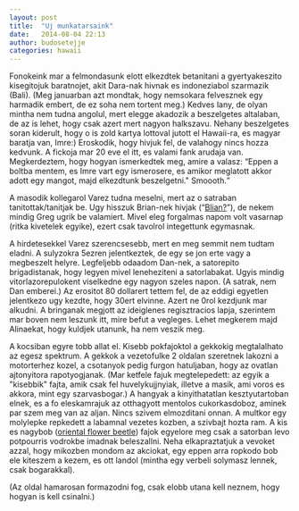 ```yaml
---
layout: post
title:  "Uj munkatarsaink"
date:   2014-08-04 22:13
author: budosetejje
categories: hawaii
---
```


Fonokeink mar a felmondasunk elott elkezdtek betanitani a gyertyakeszito kisegitojuk baratnojet, akit Dara-nak hivnak es indoneziabol szarmazik (Bali). (Meg januarban azt mondtak, hogy nemsokara felvesznek egy harmadik embert, de ez soha nem tortent meg.) Kedves lany, de olyan mintha nem tudna angolul, mert elegge akadozik a beszelgetes altalaban, de az is lehet, hogy csak azert mert nagyon halkszavu. Nehany beszelgetes soran kiderult, hogy o is zold kartya lottoval jutott el Hawaii-ra, es magyar baratja van, Imre:) Eroskodik, hogy hivjuk fel, de valahogy nincs hozza kedvunk. A fickoja mar 20 eve el itt, es valami fank arudaja van. Megkerdeztem, hogy hogyan ismerkedtek meg, amire a valasz: <q>Eppen a boltba mentem, es Imre vart egy ismerosere, es amikor meglatott akkor adott egy mangot, majd elkezdtunk beszelgetni." Smoooth.</q>

A masodik kollegarol Varez tudna meselni, mert az o satraban tanitottak/tanitjak be. Ugy hisszuk Brian-nek hivjak (<q cite='https://www.youtube.com/watch?v=jKSZP69L0gQ'><a href='https://www.youtube.com/watch?v=jKSZP69L0gQ'>Blian?</a></q>), de nekem mindig Greg ugrik be valamiert. Mivel eleg forgalmas napom volt vasarnap (ritka kivetelek egyike), ezert csak tavolrol integettunk egymasnak.

A hirdetesekkel Varez szerencsesebb, mert en meg semmit nem tudtam eladni. A sulyzokra 5ezren jelentkeztek, de egy se jon erte vagy a megbeszelt helyre. Legfeljebb odaadom Dan-nek, a satorepito brigadistanak, hogy legyen mivel leneheziteni a satorlabakat. Ugyis mindig vitorlazorepulokent viselkedne egy nagyon szeles napon. (A satrak, nem Dan emberei.) Az erositot 80 dollarert tettem fel, de az eddigi egyetlen jelentkezo ugy kezdte, hogy 30ert elvinne. Azert ne 0rol kezdjunk mar alkudni. A bringanak megjott az ideiglenes regisztracios lapja, szerintem mar boven nem leszunk itt, mire befut a vegleges. Lehet megkerem majd Alinaekat, hogy kuldjek utanunk, ha nem veszik meg.

A kocsiban egyre tobb allat el. Kisebb pokfajoktol a gekkokig megtalalhato az egesz spektrum. A gekkok a vezetofulke 2 oldalan szeretnek lakozni a motorterhez kozel, a csotanyok pedig furgon hatuljaban, hogy az ovatlan ajtonyitora rapotyogjanak. (Mar ketfele fajuk megtelepedett: az egyik a "kisebbik" fajta, amik csak fel huvelykujjnyiak, illetve a masik, ami voros es akkora, mint egy szarvasbogar.) A hangyak a kinyithatatlan kesztyutartoban elnek, es a fo eleskamrajuk az otthagyott mentolos cukorkasdoboz, aminek par szem meg van az aljan. Nincs szivem elmozditani onnan. A multkor egy molylepke repkedett a labamnal vezetes kozben, a szivbajt hozta ram. A kis es nagybob (<a href='http://hawaiinaturejournal.weebly.com/hawaii-plants-and-animals-in-the-backyard-and-beyond/beetlejuice-oriental-flower-beetle'>oriental flower beetle</a>) fajok egyelore meg csak a satorban levo potpourris vodrokbe imadnak beleszallni. Neha elkapraztatjuk a vevoket azzal, hogy mikozben mondom az akciokat, egy eppen arra ropkodo bob ele kiteszem a kezem, es ott landol (mintha egy verbeli solymasz lennek, csak bogarakkal).

<aside>(Az oldal hamarosan formazodni fog, csak elobb utana kell neznem, hogy hogyan is kell csinalni.)</aside>
